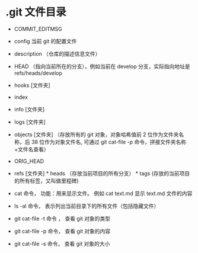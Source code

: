 # .git 文件目录

* COMMIT_EDITMSG
* config 当前 git 的配置文件
* description （仓库的描述信息文件）
* HEAD （指向当前所在的分支），例如当前在 develop 分支，实际指向地址是 refs/heads/develop
* hooks [文件夹]
* index
* info [文件夹]
* logs [文件夹]
* objects [文件夹] （存放所有的 git 对象，对象哈希值前 2 位作为文件夹名称，后 38 位作为对象文件名, 可通过 git cat-file -p 命令，拼接文件夹名称+文件名查看）
* ORIG_HEAD
* refs [文件夹] 
      * heads （存放当前项目的所有分支）
      * tags (存放的当前项目的所有标签，又叫做里程碑)

* cat 命令， 功能：用来显示文件。 例如 cat text.md 显示 text.md 文件的内容
* ls -al 命令， 表示列出当前目录下的所有文件（包括隐藏文件）
* git cat-file -t 命令 ， 查看 git 对象的类型
* git cat-file -p 命令， 查看 git 对象的内容
* git cat-file -s 命令， 查看 git 对象的大小